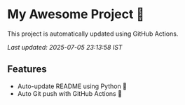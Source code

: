 # My Awesome Project 🚀

This project is automatically updated using GitHub Actions.

_Last updated: 2025-07-05 23:13:58 IST_

## Features
- Auto-update README using Python 🐍
- Auto Git push with GitHub Actions 🤖
